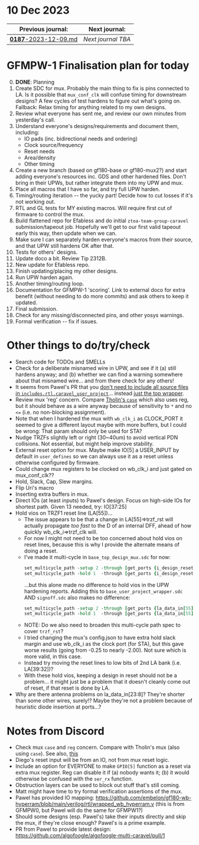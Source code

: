 # 10 Dec 2023

| Previous journal: | Next journal: |
|-|-|
| [**0187**-2023-12-09.md](./0187-2023-12-09.md) | *Next journal TBA* |

# GFMPW-1 Finalisation plan for today

0.  **DONE**: Planning
1.  Create SDC for mux. Probably the main thing to fix is pins connected to LA. Is it possible that `mux_conf_clk` will confuse timing for downstream designs? A few cycles of test hardens to figure out what's going on. Fallback: Relax timing for anything related to my own designs.
2.  Review what everyone has sent me, and review our own minutes from yesterday's call.
3.  Understand everyone's designs/requirements and document them, including:
    *   IO pads (inc. bidirectional needs and ordering)
    *   Clock source/frequency
    *   Reset needs
    *   Area/density
    *   Other timing
4.  Create a new branch (based on gf180-base or gf180-mux2?) and start adding everyone's resources inc. GDS and other hardened files. Don't bring in their UPWs, but rather integrate them into my UPW and mux.
5.  Place all macros that I have so far, and try full UPW harden.
6.  Timing/routing iteration -- the yucky part! Decide how to cut losses if it's not working out.
7.  RTL and GL tests for MY existing macros. Will require first cut of firmware to control the mux.
8.  Build flattened repo for Efabless and do initial `ztoa-team-group-caravel` submission/tapeout job. Hopefully we'll get to our first valid tapeout early this way, then update when we can.
9.  Make sure I can separately harden everyone's macros from their source, and that UPW still hardens OK after that.
10. Tests for others' designs.
11. Update doco a bit. Review Tip 2312B.
12. New update for Efabless repo.
13. Finish updating/placing my other designs.
14. Run UPW harden again.
15. Another timing/routing loop.
16. Documentation for GFMPW-1 'scoring'. Link to external doco for extra benefit (without needing to do more commits) and ask others to keep it updated.
17. Final submission.
18. Check for any missing/disconnected pins, and other yosys warnings.
19. Formal verification -- fix if issues.



# Other things to do/try/check

*   Search code for TODOs and SMELLs
*   Check for a deliberate misnamed wire in UPW, and see if it (a) still hardens anyway; and (b) whether we can find a warning somewhere about that misnamed wire... and from there check for any others!
*   It seems from Pawel's PR that you [don't need to include all source files in `includes.rtl.caravel_user_project`](https://github.com/algofoogle/algofoogle-multi-caravel/pull/1/files#diff-ae099be4441f3203d570d7b5fd5bb989320ca03332623948d91f33a7dec57a53)... instead [just the top wrapper](https://github.com/algofoogle/algofoogle-multi-caravel/pull/1/files#diff-20692e4c6399f9dca1a4be30033c4d0ab45f3f0a0c8e96371a0f5c93b65e249d).
*   Review mux 'reg' concern. Compare [Tholin's `case`](https://repositories.efabless.com/tholin/tholin_multi_project/blob/main/f/verilog/rtl/Multiplexer/Multiplexer.v#_78) which also uses reg, but it should behave as a wire anyway because of sensitivity to `*` and no `<=` (i.e. no non-blocking assignment).
*   Note that when I hardened the mux with `wb_clk_i` as CLOCK_PORT it seemed to give a different layout maybe with more buffers, but I could be wrong: That param should only be used for STA?
*   Nudge TRZFs slightly left or right (30~40um) to avoid vertical PDN collisions. Not essential, but might help improve stability.
*   External reset option for mux. Maybe make IO[5] a USER_INPUT by default in `user_defines` so we can always use it as a reset unless otherwise configured by firmware.
*   Could change mux registers to be clocked on wb_clk_i and just gated on mux_conf_clk??
*   Hold, Slack, Cap, Slew margins.
*   Flip Uri's macro
*   Inserting extra buffers in mux.
*   Direct IOs (at least inputs) to Pawel's design. Focus on high-side IOs for shortest path. Given 13 needed, try: IO[37:25]
*   Hold vios on TRZF1 reset line (LA[55])...
    *   The issue appears to be that a change in LA[55]=>trzf_rst will actually propagate *too fast* to the D of an internal DFF, ahead of how quickly wb_clk_i=>trzf_clk will.
    *   For now I might not need to be too concerned about hold vios on reset lines, because this is why I provide the alternate means of doing a reset.
    *   I've made it multi-cycle in `base_top_design_mux.sdc` for now:
        ```tcl
        set_multicycle_path -setup 2 -through [get_ports {i_design_reset[0]}]
        set_multicycle_path -hold 1  -through [get_ports {i_design_reset[0]}]
        ```
        ...but this alone made no difference to hold vios in the UPW hardening reports. Adding this to `base_user_project_wrapper.sdc` AND `signoff.sdc` also makes no difference:
        ```tcl
        set_multicycle_path -setup 2 -through [get_ports {la_data_in[55]}]
        set_multicycle_path -hold 1  -through [get_ports {la_data_in[55]}]
        ```
    *   NOTE: Do we also need to broaden this multi-cycle path spec to cover `trzf_rst`?
    *   I tried changing the mux's config.json to have extra hold slack margin and use wb_clk_i as the clock port (for STA), but this gave worse results (going from -0.25 to nearly -2.00). Not sure which is more valid, in this case.
    *   Instead try moving the reset lines to low bits of 2nd LA bank (i.e. LA[39:32])?
    *   With these hold vios, keeping a design in reset should not be a problem... it might just be a problem that it doesn't cleanly come out of reset, if that reset is done by LA.
*   Why are there antenna problems on la_data_in[23:8]? They're shorter than some other wires, surely!? Maybe they're not a problem because of heuristic diode insertion at ports...?


# Notes from Discord

*   Check mux `case` and `reg` concern. Compare with Tholin's mux (also using `case`). See also, [this](https://electronics.stackexchange.com/a/240014)
*   Diego's reset input will be from an IO, not from mux reset logic.
*   Include an option for EVERYONE to make `GPIO[5]` function as a reset via extra mux register. Reg can disable it if (a) nobody wants it; (b) it would otherwise be confused with the `ser_rx` function.
*   Obstruction layers can be used to block out stuff that's still coming.
*   Matt might have time to try formal verification assertions of the mux.
*   Pawel has provided IO mapping: https://github.com/embelon/gf180-wb-hyperram/blob/main/verilog/rtl/wrapped_wb_hyperram.v (this is from GFMPW0, but Pawel will do the same for GFMPW1?)
*   Should some designs (esp. Pawel's) take their inputs directly and skip the mux, if they're close enough? Pawel's is a prime example.
*   PR from Pawel to provide latest design: https://github.com/algofoogle/algofoogle-multi-caravel/pull/1